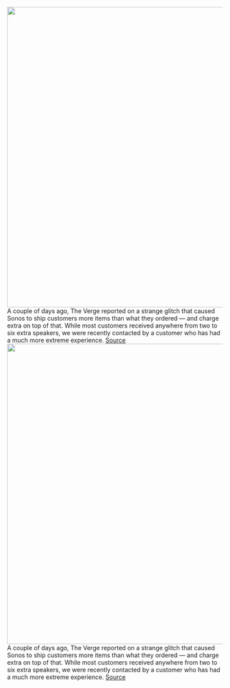 <img src='https://cdn.vox-cdn.com/thumbor/xmPrAPzpKY6WjsFnd0yk2uaz8v4=/0x133:1052x1403/1200x800/filters:focal(368x658:536x826)/cdn.vox-cdn.com/uploads/chorus_image/image/70980121/sonos_speakers_apartment.0.jpg' width='700px' /><br/>
A couple of days ago, The Verge reported on a strange glitch that caused Sonos to ship customers more items than what they ordered — and charge extra on top of that. While most customers received anywhere from two to six extra speakers, we were recently contacted by a customer who has had a much more extreme experience.
<a href='https://www.theverge.com/2022/6/15/23169668/sonos-ordering-glitch-sent-30-speaker-shipments'> Source <a/><img src='https://cdn.vox-cdn.com/thumbor/xmPrAPzpKY6WjsFnd0yk2uaz8v4=/0x133:1052x1403/1200x800/filters:focal(368x658:536x826)/cdn.vox-cdn.com/uploads/chorus_image/image/70980121/sonos_speakers_apartment.0.jpg' width='700px' /><br/>
A couple of days ago, The Verge reported on a strange glitch that caused Sonos to ship customers more items than what they ordered — and charge extra on top of that. While most customers received anywhere from two to six extra speakers, we were recently contacted by a customer who has had a much more extreme experience.
<a href='https://www.theverge.com/2022/6/15/23169668/sonos-ordering-glitch-sent-30-speaker-shipments'> Source <a/>
